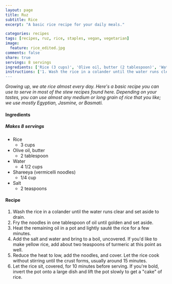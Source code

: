 ```yaml
---
layout: page
title: Ruz
subtitle: Rice
excerpt: "A basic rice recipe for your daily meals."

categories: recipes
tags: [recipes, ruz, rice, staples, vegan, vegetarian]
image:
  feature: rice_edited.jpg
comments: false
share: true
servings: 8 servings
ingredients: ['Rice (3 cups)', 'Olive oil, butter (2 tablespoon)', 'Water (4 1/2 cups)', 'Shareeya (vermicelli noodles) (1/4 cup)', 'Salt (2 teaspoons)']
instructions: ['1. Wash the rice in a colander until the water runs clear and set aside to drain.', '2. Fry the noodles in one tablespoon of oil until golden and set aside.', '3. Heat the remaining oil in a pot and lightly saut\xc3\xa9 the rice for a few minutes.', "4. Add the salt and water and bring to a boil, uncovered. If you'd like to make yellow rice, add about two teaspoons of turmeric at this point as well.", '5. Reduce the heat to low, add the noodles, and cover. Let the rice cook without stirring until the crust forms, usually around 15 minutes.', '6. Let the rice sit, covered, for 10 minutes before serving. If you\'re bold, invert the pot onto a large dish and lift the pot slowly to get a "cake" of rice.']
---
```




*Growing up, we ate rice almost every day. Here's a basic recipe you can use to serve in most of the stew recipes found here. Depending on your tastes, you can use almost any medium or long grain of rice that you like; we use mostly Egyptian, Jasmine, or Basmati.*

#### Ingredients

##### Makes 8 servings

* Rice
    - 3 cups
* Olive oil, butter
    - 2 tablespoon
* Water
    - 4 1/2 cups
* Shareeya (vermicelli noodles)
    - 1/4 cup
* Salt
    - 2 teaspoons

#### Recipe

1. Wash the rice in a colander until the water runs clear and set aside to drain.
2. Fry the noodles in one tablespoon of oil until golden and set aside.
3. Heat the remaining oil in a pot and lightly sauté the rice for a few minutes.
4. Add the salt and water and bring to a boil, uncovered. If you'd like to make yellow rice, add about two teaspoons of turmeric at this point as well.
5. Reduce the heat to low, add the noodles, and cover. Let the rice cook without stirring until the crust forms, usually around 15 minutes.
6. Let the rice sit, covered, for 10 minutes before serving. If you're bold, invert the pot onto a large dish and lift the pot slowly to get a "cake" of rice.
